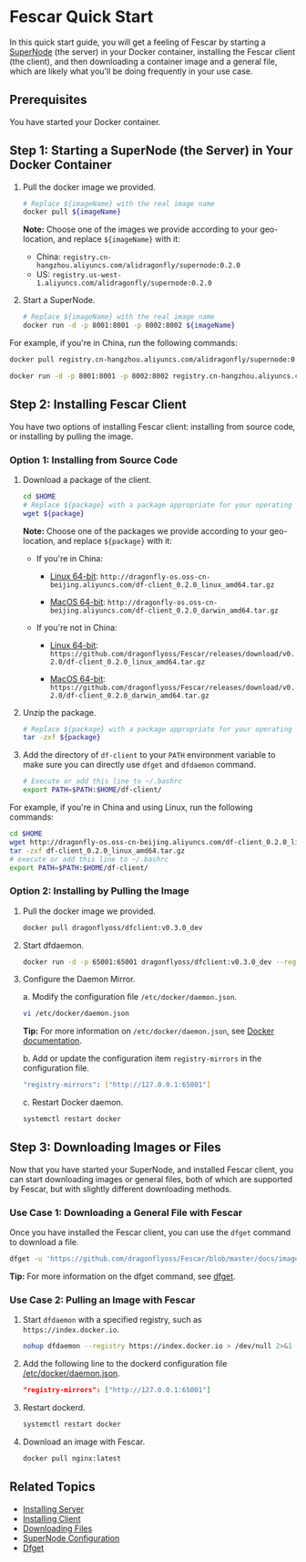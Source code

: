 # Fescar Quick Start

In this quick start guide, you will get a feeling of Fescar by starting a [SuperNode](overview/terminology.md) (the server) in your Docker container, installing the Fescar client (the client), and then downloading a container image and a general file, which are likely what you'll be doing frequently in your use case.

## Prerequisites

You have started your Docker container.

## Step 1: Starting a SuperNode (the Server) in Your Docker Container

1. Pull the docker image we provided.

    ```bash
    # Replace ${imageName} with the real image name
    docker pull ${imageName}
    ```

    **Note:** Choose one of the images we provide according to your geo-location, and replace `${imageName}` with it:

    - China: `registry.cn-hangzhou.aliyuncs.com/alidragonfly/supernode:0.2.0`
    - US: `registry.us-west-1.aliyuncs.com/alidragonfly/supernode:0.2.0`

2. Start a SuperNode.

    ```bash
    # Replace ${imageName} with the real image name
    docker run -d -p 8001:8001 -p 8002:8002 ${imageName}
    ```

For example, if you're in China, run the following commands:

```bash
docker pull registry.cn-hangzhou.aliyuncs.com/alidragonfly/supernode:0.2.0

docker run -d -p 8001:8001 -p 8002:8002 registry.cn-hangzhou.aliyuncs.com/alidragonfly/supernode:0.2.0
```

## Step 2: Installing Fescar Client

You have two options of installing Fescar client: installing from source code, or installing by pulling the image.

### Option 1: Installing from Source Code

1. Download a package of the client.

    ```bash
    cd $HOME
    # Replace ${package} with a package appropriate for your operating system and location
    wget ${package}
    ```

    **Note:** Choose one of the packages we provide according to your geo-location, and replace `${package}` with it:

    - If you're in China:

        - [Linux 64-bit](http://dragonfly-os.oss-cn-beijing.aliyuncs.com/df-client_0.2.0_linux_amd64.tar.gz): `http://dragonfly-os.oss-cn-beijing.aliyuncs.com/df-client_0.2.0_linux_amd64.tar.gz`

        - [MacOS 64-bit](http://dragonfly-os.oss-cn-beijing.aliyuncs.com/df-client_0.2.0_darwin_amd64.tar.gz): `http://dragonfly-os.oss-cn-beijing.aliyuncs.com/df-client_0.2.0_darwin_amd64.tar.gz`

    - If you're not in China:

        - [Linux 64-bit](https://github.com/dragonflyoss/Fescar/releases/download/v0.2.0/df-client_0.2.0_linux_amd64.tar.gz): `https://github.com/dragonflyoss/Fescar/releases/download/v0.2.0/df-client_0.2.0_linux_amd64.tar.gz`

        - [MacOS 64-bit](https://github.com/dragonflyoss/Fescar/releases/download/v0.2.0/df-client_0.2.0_darwin_amd64.tar.gz): `https://github.com/dragonflyoss/Fescar/releases/download/v0.2.0/df-client_0.2.0_darwin_amd64.tar.gz`

2. Unzip the package.

    ```bash
    # Replace ${package} with a package appropriate for your operating system and location
    tar -zxf ${package}
    ```

3. Add the directory of `df-client` to your `PATH` environment variable to make sure you can directly use `dfget` and `dfdaemon` command.

    ```bash
    # Execute or add this line to ~/.bashrc
    export PATH=$PATH:$HOME/df-client/
    ```

For example, if you're in China and using Linux, run the following commands:

```bash
cd $HOME
wget http://dragonfly-os.oss-cn-beijing.aliyuncs.com/df-client_0.2.0_linux_amd64.tar.gz
tar -zxf df-client_0.2.0_linux_amd64.tar.gz
# execute or add this line to ~/.bashrc
export PATH=$PATH:$HOME/df-client/
```

### Option 2: Installing by Pulling the Image

1. Pull the docker image we provided.

    ```bash
    docker pull dragonflyoss/dfclient:v0.3.0_dev
    ```

2. Start dfdaemon.

    ```bash
    docker run -d -p 65001:65001 dragonflyoss/dfclient:v0.3.0_dev --registry https://xxx.xx.x
    ```

3. Configure the Daemon Mirror.

    a. Modify the configuration file `/etc/docker/daemon.json`.

    ```sh
    vi /etc/docker/daemon.json
    ```

    **Tip:** For more information on `/etc/docker/daemon.json`, see [Docker documentation](https://docs.docker.com/registry/recipes/mirror/#configure-the-cache).

    b. Add or update the configuration item `registry-mirrors` in the configuration file.

    ```sh
    "registry-mirrors": ["http://127.0.0.1:65001"]
    ```

    c. Restart Docker daemon.

    ```bash
    systemctl restart docker
    ```

## Step 3: Downloading Images or Files

Now that you have started your SuperNode, and installed Fescar client, you can start downloading images or general files, both of which are supported by Fescar, but with slightly different downloading methods.

### Use Case 1: Downloading a General File with Fescar

Once you have installed the Fescar client, you can use the `dfget` command to download a file.

```bash
dfget -u 'https://github.com/dragonflyoss/Fescar/blob/master/docs/images/logo.png' -o /tmp/logo.png
```

**Tip:** For more information on the dfget command, see [dfget](cli_ref/dfget.md).

### Use Case 2: Pulling an Image with Fescar

1. Start `dfdaemon` with a specified registry, such as `https://index.docker.io`.

    ```bash
    nohup dfdaemon --registry https://index.docker.io > /dev/null 2>&1 &
    ```

2. Add the following line to the dockerd configuration file [/etc/docker/daemon.json](https://docs.docker.com/registry/recipes/mirror/#configure-the-docker-daemon).

    ```json
    "registry-mirrors": ["http://127.0.0.1:65001"]
    ```

3. Restart dockerd.

    ```bash
    systemctl restart docker
    ```

4. Download an image with Fescar.

    ```bash
    docker pull nginx:latest
    ```

## Related Topics

- [Installing Server](userguide/install_server.md)
- [Installing Client](userguide/install_client.md)
- [Downloading Files](userguide/download_files.md)
- [SuperNode Configuration](userguide/supernode_configuration.md)
- [Dfget](cli_ref/dfget.md)
